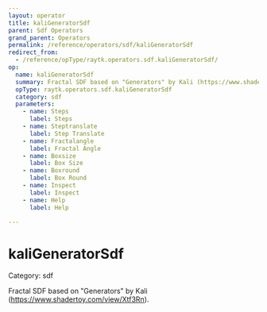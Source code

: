 ```yaml
---
layout: operator
title: kaliGeneratorSdf
parent: Sdf Operators
grand_parent: Operators
permalink: /reference/operators/sdf/kaliGeneratorSdf
redirect_from:
  - /reference/opType/raytk.operators.sdf.kaliGeneratorSdf/
op:
  name: kaliGeneratorSdf
  summary: Fractal SDF based on "Generators" by Kali (https://www.shadertoy.com/view/Xtf3Rn).
  opType: raytk.operators.sdf.kaliGeneratorSdf
  category: sdf
  parameters:
    - name: Steps
      label: Steps
    - name: Steptranslate
      label: Step Translate
    - name: Fractalangle
      label: Fractal Angle
    - name: Boxsize
      label: Box Size
    - name: Boxround
      label: Box Round
    - name: Inspect
      label: Inspect
    - name: Help
      label: Help

---
```


# kaliGeneratorSdf

Category: sdf



Fractal SDF based on "Generators" by Kali (https://www.shadertoy.com/view/Xtf3Rn).